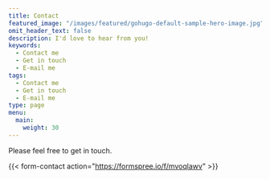 ```yaml
---
title: Contact
featured_image: "/images/featured/gohugo-default-sample-hero-image.jpg"
omit_header_text: false
description: I'd love to hear from you!
keywords:
  - Contact me
  - Get in touch
  - E-mail me
tags:
  - Contact me
  - Get in touch
  - E-mail me
type: page
menu:
  main:
    weight: 30
---
```


Please feel free to get in touch.

{{< form-contact action="https://formspree.io/f/mvoqlawv" >}}

